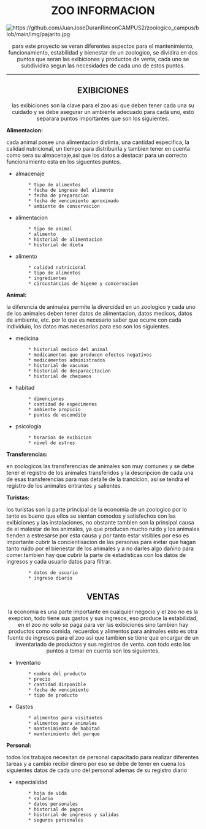 <h1 align="center">ZOO INFORMACION</h1>

<img src="#" align="center" alt="https://github.com/JuanJoseDuranRinconCAMPUS2/zoologico_campus/blob/main/img/pajarito.jpg">

<p align="center">para este proyecto se veran diferentes aspectos para el mantenimiento, funcionamiento, estabilidad y bienestar de un zoologico, se dividira en dos puntos que seran las exibiciones y productos de venta, cada uno se subdividira segun las necesidades de cada uno de estos puntos.
</p>

___

<h2 align="center">EXIBICIONES</h2>

<p align="center">las exibiciones son la clave para el zoo asi que deben tener cada una su cuidado y se debe asegurar un ambiente adecuado para cada uno, esto separara puntos importantes que son los siguientes.</p>

**Alimentacion:**

cada animal posee una alimentacion distinta, una cantidad especifica, la calidad nutricional, un tiempo para distribuirla y tambien tener en cuenta como sera su almacenaje,asi que los datos a destacar para un correcto funcionamiento esta en los siguentes puntos.

- almacenaje

```
		* tipo de alimentos
		* fecha de ingreso del alimento
		* fecha de preparacion
		* fecha de vencimiento aproximado
		* ambiente de conservacion
```

- alimentacion

```
		* tipo de animal
		* alimento
		* historial de alimentacion
		* historial de dieta
```

- alimento
```
		* calidad nutricional
		* tipo de alimentos
		* ingredientes
		* circustancias de higene y concervacion
```

**Animal:**

la diferencia de animales permite la divercidad en un zoologico y cada uno de los animales deben tener datos de alimentacion, datos medicos, datos de ambiente, etc.
por lo que es necesario saber que ocurre con cada individuio, los datos mas necesarios para eso son los siguientes.

- medicina
```
		* historial medico del animal
		* medicamentos que producen efectos negativos
		* medicamentos administrados
		* historial de vacunas
		* historial de desparacitacion
		* historial de chequeos
```

- habitad
```
		* dimenciones
		* cantidad de especimenes
		* ambiente propicio
		* puntos de escondite
```
	
- psicologia
```
		* horarios de exibicion
		* nivel de estres
```

**Transferencias:**

en zoologicos las transferencias de animales son muy comunes y se debe tener el registro de los animales transferidos y la descripcion de cada una de esas transferencias para mas detalle de la trancicion, asi se tendra el registro de los animales entrantes y salientes.

**Turistas:**

los turistas son la parte principal de la economia de un zoologico por lo tanto es bueno que ellos se sientan comodos y satisfechos con las exibiciones y las instalaciones, no obstante tambien son la prinsipal causa de el malestar de los animales, ya que producen mucho ruido y los animales tienden a estresarse por esta causa y por tanto estar visibles por eso es importante cubrir la concientisacion de las personas para evitar que hagan tanto ruido por el bienestar de los animales y a no darles algo dañino para comer.tambien hay que cubrir la parte de estadisticas con los datos de ingresos y cada usuario datos para filtrar.

```
		* datos de usuario
		* ingreso diario 
```

<h2 align="center">VENTAS</h2>

<p align="center">la economia es una parte importante en cualquier negocio y el zoo no es la exepcion, todo tiene sus gastos y sus ingresos, eso produce la estabilidad, en el zoo no solo se paga para ver las exibiciones sino tambien hay productos como comida, recuerdos y alimentos para animales esto es otra fuente de ingresos para el zoo asi que tambien se tiene que encargar de un inventariado de productos y sus registros de venta. con todo esto los puntos a tomar en cuenta son los siguientes.</p>

- Inventario
```
		* nombre del producto
		* precio
		* cantidad disponible
		* fecha de vencimiento
		* tipo de producto
```

- Gastos
```
		* alimentos para visitantes
		* alimentos para animales
		* mantenimiento de habitad
		* mantenimiento del parque
```

**Personal:**

todos los trabajos necesitan de personal capacitado para realizar diferentes tareas y a cambio recibir dinero por eso se debe de tener en cuena los siguientes datos de cada uno del personal ademas de su registro diario

- especialidad
```
        * hoja de vida
		* salario
		* datos personales
		* historial de pagos
		* historial de ingresos y salidas
		* seguros personales
```
					